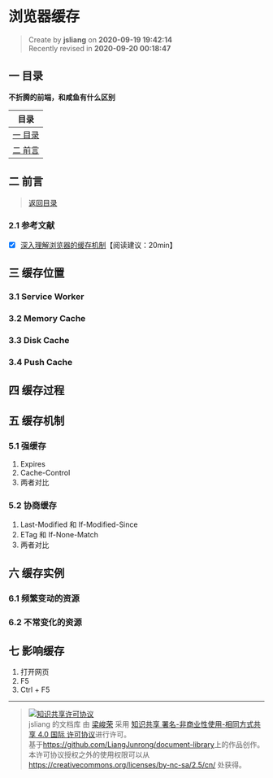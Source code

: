 浏览器缓存
===

> Create by **jsliang** on **2020-09-19 19:42:14**  
> Recently revised in **2020-09-20 00:18:47**

## <a name="chapter-one" id="chapter-one"></a>一 目录

**不折腾的前端，和咸鱼有什么区别**

| 目录 |
| --- |
| [一 目录](#chapter-one) |
| <a name="catalog-chapter-two" id="catalog-chapter-two"></a>[二 前言](#chapter-two) |

## <a name="chapter-two" id="chapter-two"></a>二 前言

> [返回目录](#chapter-one)

### 2.1 参考文献

* [x] [深入理解浏览器的缓存机制](https://www.jianshu.com/p/54cc04190252)【阅读建议：20min】

## 三 缓存位置

### 3.1 Service Worker

### 3.2 Memory Cache

### 3.3 Disk Cache

### 3.4 Push Cache

## 四 缓存过程

## 五 缓存机制

### 5.1 强缓存

1. Expires
2. Cache-Control
3. 两者对比

### 5.2 协商缓存

1. Last-Modified 和 If-Modified-Since
2. ETag 和 If-None-Match
3. 两者对比

## 六 缓存实例

### 6.1 频繁变动的资源

### 6.2 不常变化的资源

## 七 影响缓存

1. 打开网页
2. F5
3. Ctrl + F5

---

> <a rel="license" href="http://creativecommons.org/licenses/by-nc-sa/4.0/"><img alt="知识共享许可协议" style="border-width:0" src="https://i.creativecommons.org/l/by-nc-sa/4.0/88x31.png" /></a><br /><span xmlns:dct="http://purl.org/dc/terms/" property="dct:title">jsliang 的文档库</span> 由 <a xmlns:cc="http://creativecommons.org/ns#" href="https://github.com/LiangJunrong/document-library" property="cc:attributionName" rel="cc:attributionURL">梁峻荣</a> 采用 <a rel="license" href="http://creativecommons.org/licenses/by-nc-sa/4.0/">知识共享 署名-非商业性使用-相同方式共享 4.0 国际 许可协议</a>进行许可。<br />基于<a xmlns:dct="http://purl.org/dc/terms/" href="https://github.com/LiangJunrong/document-library" rel="dct:source">https://github.com/LiangJunrong/document-library</a>上的作品创作。<br />本许可协议授权之外的使用权限可以从 <a xmlns:cc="http://creativecommons.org/ns#" href="https://creativecommons.org/licenses/by-nc-sa/2.5/cn/" rel="cc:morePermissions">https://creativecommons.org/licenses/by-nc-sa/2.5/cn/</a> 处获得。